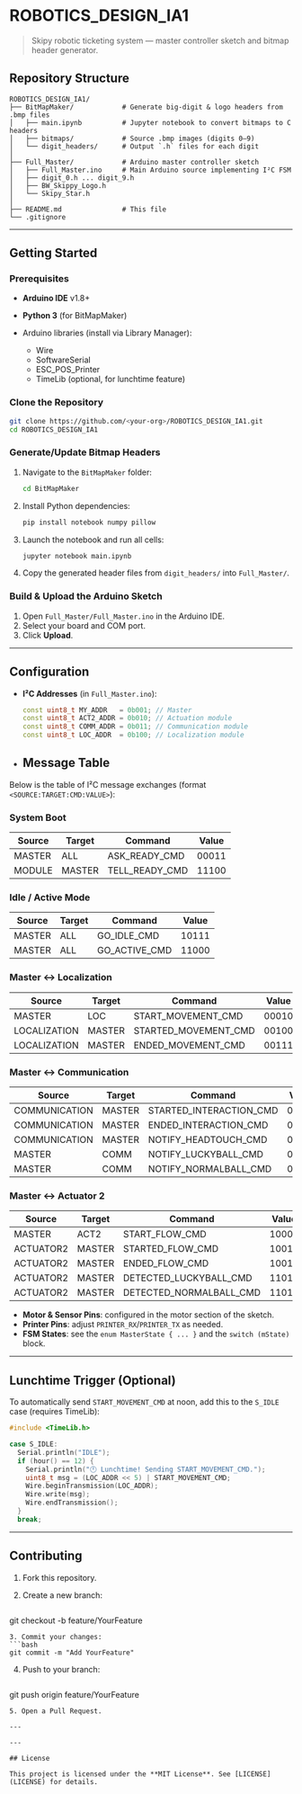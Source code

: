 # ROBOTICS\_DESIGN\_IA1

> Skipy robotic ticketing system — master controller sketch and bitmap header generator.

## Repository Structure

```
ROBOTICS_DESIGN_IA1/
├── BitMapMaker/            # Generate big-digit & logo headers from .bmp files
│   ├── main.ipynb          # Jupyter notebook to convert bitmaps to C headers
│   ├── bitmaps/            # Source .bmp images (digits 0–9)
│   └── digit_headers/      # Output `.h` files for each digit
│
├── Full_Master/            # Arduino master controller sketch
│   ├── Full_Master.ino     # Main Arduino source implementing I²C FSM
│   ├── digit_0.h ... digit_9.h
│   ├── BW_Skippy_Logo.h
│   └── Skipy_Star.h
│
├── README.md               # This file
└── .gitignore
```

---

## Getting Started

### Prerequisites

* **Arduino IDE** v1.8+
* **Python 3** (for BitMapMaker)
* Arduino libraries (install via Library Manager):

  * Wire
  * SoftwareSerial
  * ESC\_POS\_Printer
  * TimeLib (optional, for lunchtime feature)

### Clone the Repository

```bash
git clone https://github.com/<your-org>/ROBOTICS_DESIGN_IA1.git
cd ROBOTICS_DESIGN_IA1
```

### Generate/Update Bitmap Headers

1. Navigate to the `BitMapMaker` folder:

   ```bash
   cd BitMapMaker
   ```
2. Install Python dependencies:

   ```bash
   pip install notebook numpy pillow
   ```
3. Launch the notebook and run all cells:

   ```bash
   jupyter notebook main.ipynb
   ```
4. Copy the generated header files from `digit_headers/` into `Full_Master/`.

### Build & Upload the Arduino Sketch

1. Open `Full_Master/Full_Master.ino` in the Arduino IDE.
2. Select your board and COM port.
3. Click **Upload**.

---

## Configuration

* **I²C Addresses** (in `Full_Master.ino`):

  ```cpp
  const uint8_t MY_ADDR   = 0b001; // Master
  const uint8_t ACT2_ADDR = 0b010; // Actuation module
  const uint8_t COMM_ADDR = 0b011; // Communication module
  const uint8_t LOC_ADDR  = 0b100; // Localization module
  ```
* ## Message Table

Below is the table of I²C message exchanges (format `<SOURCE:TARGET:CMD:VALUE>`):

### System Boot

| Source | Target | Command         | Value |
| ------ | ------ | --------------- | ----- |
| MASTER | ALL    | ASK_READY_CMD   | 00011 |
| MODULE | MASTER | TELL_READY_CMD  | 11100 |

### Idle / Active Mode

| Source | Target | Command       | Value |
| ------ | ------ | ------------- | ----- |
| MASTER | ALL    | GO_IDLE_CMD   | 10111 |
| MASTER | ALL    | GO_ACTIVE_CMD | 11000 |

### Master ↔ Localization

| Source       | Target | Command                | Value |
| ------------ | ------ | ---------------------- | ----- |
| MASTER       | LOC    | START_MOVEMENT_CMD     | 00010 |
| LOCALIZATION | MASTER | STARTED_MOVEMENT_CMD   | 00100 |
| LOCALIZATION | MASTER | ENDED_MOVEMENT_CMD     | 00111 |

### Master ↔ Communication

| Source        | Target | Command                   | Value |
| ------------- | ------ | ------------------------- | ----- |
| COMMUNICATION | MASTER | STARTED_INTERACTION_CMD   | 01000 |
| COMMUNICATION | MASTER | ENDED_INTERACTION_CMD     | 01111 |
| COMMUNICATION | MASTER | NOTIFY_HEADTOUCH_CMD      | 01001 |
| MASTER        | COMM   | NOTIFY_LUCKYBALL_CMD      | 01010 |
| MASTER        | COMM   | NOTIFY_NORMALBALL_CMD     | 01011 |

### Master ↔ Actuator 2

| Source    | Target | Command                  | Value |
| --------- | ------ | ------------------------ | ----- |
| MASTER    | ACT2   | START_FLOW_CMD           | 10001 |
| ACTUATOR2 | MASTER | STARTED_FLOW_CMD         | 10010 |
| ACTUATOR2 | MASTER | ENDED_FLOW_CMD           | 10011 |
| ACTUATOR2 | MASTER | DETECTED_LUCKYBALL_CMD   | 11010 |
| ACTUATOR2 | MASTER | DETECTED_NORMALBALL_CMD  | 11011 | 
* **Motor & Sensor Pins**: configured in the motor section of the sketch.
* **Printer Pins**: adjust `PRINTER_RX`/`PRINTER_TX` as needed.
* **FSM States**: see the `enum MasterState { ... }` and the `switch (mState)` block.

---

## Lunchtime Trigger (Optional)

To automatically send `START_MOVEMENT_CMD` at noon, add this to the `S_IDLE` case (requires TimeLib):

```cpp
#include <TimeLib.h>

case S_IDLE:
  Serial.println("IDLE");
  if (hour() == 12) {
    Serial.println("🕛 Lunchtime! Sending START_MOVEMENT_CMD.");
    uint8_t msg = (LOC_ADDR << 5) | START_MOVEMENT_CMD;
    Wire.beginTransmission(LOC_ADDR);
    Wire.write(msg);
    Wire.endTransmission();
  }
  break;
```

---

## Contributing

1. Fork this repository.
2. Create a new branch:

   ```bash
   ```

git checkout -b feature/YourFeature

````
3. Commit your changes:
```bash
git commit -m "Add YourFeature"
````

4. Push to your branch:

   ```bash
   ```

git push origin feature/YourFeature

```
5. Open a Pull Request.

---

---

## License

This project is licensed under the **MIT License**. See [LICENSE](LICENSE) for details.

```
